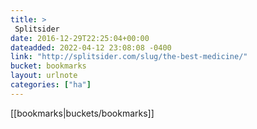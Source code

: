 ```yaml
---
title: > 
 Splitsider
date: 2016-12-29T22:25:04+00:00
dateadded: 2022-04-12 23:08:08 -0400
link: "http://splitsider.com/slug/the-best-medicine/"
bucket: bookmarks
layout: urlnote
categories: ["ha"]
--- 
```

 <!-- end excerpt --> 
 [[bookmarks|buckets/bookmarks]]
